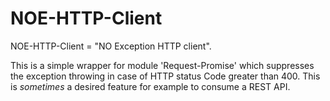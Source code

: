 # NOE-HTTP-Client

NOE-HTTP-Client = "NO Exception HTTP client".

This is a simple wrapper for module 'Request-Promise' which suppresses the exception throwing in case of HTTP status Code greater than 400. This is _sometimes_ a desired feature for example to consume a REST API.
